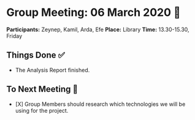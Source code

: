 # **Group Meeting: 06 March 2020** :calendar:

**Participants:** Zeynep, Kamil, Arda, Efe 
**Place:** Library
**Time:** 13.30-15.30, Friday

## **Things Done** :white_check_mark:

- The Analysis Report finished.

## **To Next Meeting** :bookmark:

- [X] Group Members should research which technologies we will be using for the project.
 

 